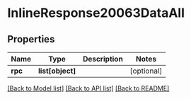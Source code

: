 # InlineResponse20063DataAll

## Properties
Name | Type | Description | Notes
------------ | ------------- | ------------- | -------------
**rpc** | **list[object]** |  | [optional] 

[[Back to Model list]](../README.md#documentation-for-models) [[Back to API list]](../README.md#documentation-for-api-endpoints) [[Back to README]](../README.md)

